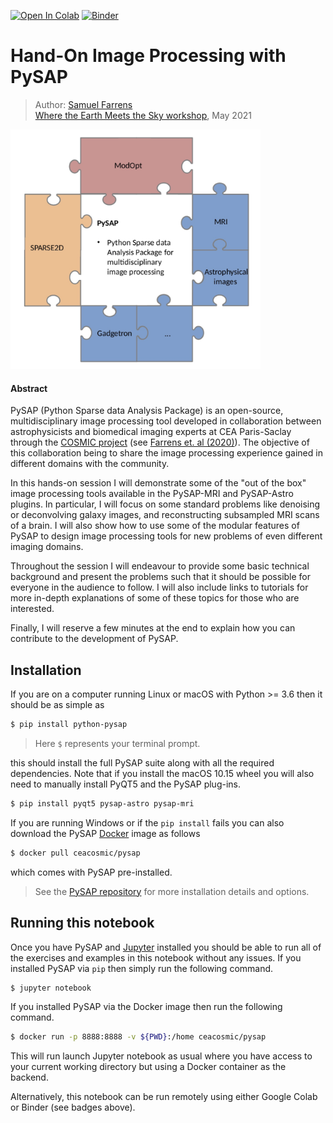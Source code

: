 [![Open In Colab](https://colab.research.google.com/assets/colab-badge.svg)](https://colab.research.google.com/github/sfarrens/pysap-wtemts-2021/blob/main/Hand-OnPySAP.ipynb)
[![Binder](https://mybinder.org/badge_logo.svg)](https://mybinder.org/v2/gh/sfarrens/pysap-wtemts-2021/HEAD?filepath=Hand-OnPySAP.ipynb)

# Hand-On Image Processing with PySAP

> Author: [Samuel Farrens](http://www.cosmostat.org/people/sfarrens)    
> [Where the Earth Meets the Sky workshop](https://indico.nbi.ku.dk/event/1330/), May 2021

<img src="https://github.com/CEA-COSMIC/pysap/raw/master/doc/images/schema.jpg" width=400>

#### Abstract

PySAP (Python Sparse data Analysis Package) is an open-source, multidisciplinary image processing tool developed in collaboration between astrophysicists and biomedical imaging experts at CEA Paris-Saclay through the [COSMIC project](http://cosmic.cosmostat.org/) (see [Farrens et. al (2020)](https://arxiv.org/abs/1910.08465)). The objective of this collaboration being to share the image processing experience gained in different domains with the community.

In this hands-on session I will demonstrate some of the "out of the box" image processing tools available in the PySAP-MRI and PySAP-Astro plugins. In particular, I will focus on some standard problems like denoising or deconvolving galaxy images, and reconstructing subsampled MRI scans of a brain. I will also show how to use some of the modular features of PySAP to design image processing tools for new problems of even different imaging domains.

Throughout the session I will endeavour to provide some basic technical background and present the problems such that it should be possible for everyone in the audience to follow. I will also include links to tutorials for more in-depth explanations of some of these topics for those who are interested.

Finally, I will reserve a few minutes at the end to explain how you can contribute to the development of PySAP.

## Installation

If you are on a computer running Linux or macOS with Python >= 3.6 then it should be as simple as

```bash
$ pip install python-pysap
```

> Here `$` represents your terminal prompt.

this should install the full PySAP suite along with all the required dependencies. Note that if you install the macOS 10.15 wheel you will also need to manually install PyQT5 and the PySAP plug-ins.

```bash
$ pip install pyqt5 pysap-astro pysap-mri
```

If you are running Windows or if the `pip install` fails you can also download the PySAP [Docker](https://www.docker.com/) image as follows

```bash
$ docker pull ceacosmic/pysap
```

which comes with PySAP pre-installed.

> See the [PySAP repository](https://github.com/CEA-COSMIC/pysap#installation) for more installation details and options.

## Running this notebook

Once you have PySAP and [Jupyter](https://jupyter.org/) installed you should be able to run all of the exercises and examples in this notebook without any issues. If you installed PySAP via `pip` then simply run the following command.

```bash
$ jupyter notebook
```

If you installed PySAP via the Docker image then run the following command.

```bash
$ docker run -p 8888:8888 -v ${PWD}:/home ceacosmic/pysap
```

This will run launch Jupyter notebook as usual where you have access to your current working directory but using a Docker container as the backend.

Alternatively, this notebook can be run remotely using either Google Colab or Binder (see badges above).
